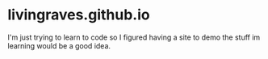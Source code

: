 # livingraves.github.io
I'm just trying to learn to code so I figured having a site to demo the stuff im learning would be a good idea.


